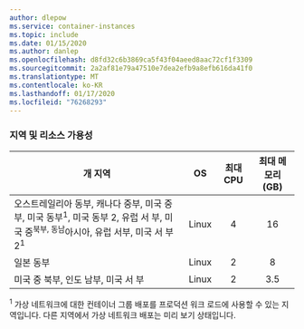 ```yaml
---
author: dlepow
ms.service: container-instances
ms.topic: include
ms.date: 01/15/2020
ms.author: danlep
ms.openlocfilehash: d8fd32c6b3869ca5f43f04aeed8aac72cf1f3309
ms.sourcegitcommit: 2a2af81e79a47510e7dea2efb9a8efb616da41f0
ms.translationtype: MT
ms.contentlocale: ko-KR
ms.lasthandoff: 01/17/2020
ms.locfileid: "76268293"
---
```

### <a name="regions-and-resource-availability"></a>지역 및 리소스 가용성

| 개 지역 | OS | 최대 CPU | 최대 메모리 (GB) |
| -------- | :---: | :---: | :-----------: |
| 오스트레일리아 동부, 캐나다 중부, 미국 중부, 미국 동부<sup>1</sup>, 미국 동부 2, 유럽 서 부, 미국 중<sup>북부, 동남</sup>아시아, 유럽 서부, 미국 서 부 2<sup>1</sup> | Linux | 4 | 16 |
| 일본 동부 | Linux | 2 | 8 |
| 미국 중 북부, 인도 남부, 미국 서 부 | Linux | 2 | 3.5 |

<sup>1</sup> 가상 네트워크에 대한 컨테이너 그룹 배포를 프로덕션 워크 로드에 사용할 수 있는 지역입니다. 다른 지역에서 가상 네트워크 배포는 미리 보기 상태입니다.
